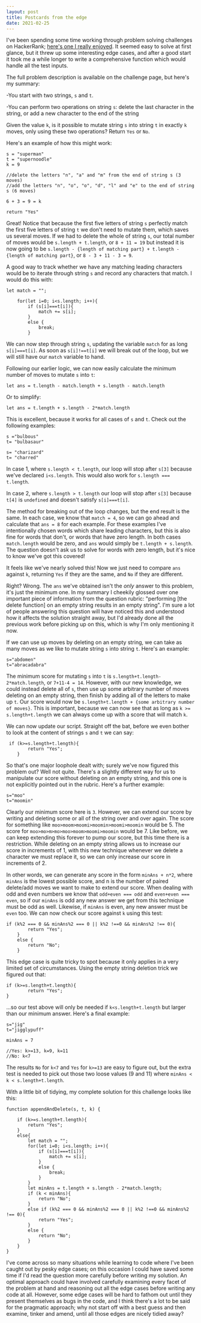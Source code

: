 ```yaml
---
layout: post
title: Postcards from the edge
date: 2021-02-25
---
```


I've been spending some time working through problem solving challenges on HackerRank; [here's one I really enjoyed](https://www.hackerrank.com/challenges/append-and-delete/problem?h_r=next-challenge&h_v=zen&h_r=next-challenge&h_v=zen). It seemed easy to solve at first glance, but it threw up some interesting edge cases, and after a good start it took me a while longer to write a comprehensive function which would handle all the test inputs.

The full problem description is available on the challenge page, but here's my summary:

-You start with two strings, `s` and `t`. 

-You can perform two operations on string `s`: delete the last character in the string, or add a new character to the end of the string

Given the value `k`, is it possible to mutate string `s` into string `t` in exactly  `k` moves, only using these two operations? Return `Yes` or `No`.

Here's an example of how this might work:

    s = "superman"
    t = "supernoodle"
    k = 9

    //delete the letters "n", "a" and "m" from the end of string s (3 moves)
    //add the letters "n", "o", "o", "d", "l" and "e" to the end of string s (6 moves)

    6 + 3 = 9 = k

    return "Yes"

Great! Notice that because the first five letters of string `s` perfectly match the first five letters of string `t` we don't need to mutate them, which saves us several moves. If we had to delete the whole of string `s`, our total number of moves would be `s.length + t.length`, or `8 + 11 = 19` but instead it is now going to be `s.length - {length of matching part} + t.length - {length of matching part}`, or `8 - 3 + 11 - 3 = 9`. 

A good way to track whether we have any matching leading characters would be to iterate through string `s` and record any characters that match. I would do this with:

	let match = "";
      
        for(let i=0; i<s.length; i++){
            if (s[i]===t[i]){
                match += s[i];
            }
            else {
                break;
            }

We can now step through string `s`, updating the variable `match` for as long `s[i]===t[i]`. As soon as `s[i]!==t[i]` we will break out of the loop, but we will still have our `match` variable to hand. 


Following our earlier logic, we can now easily calculate the minimum number of moves to mutate `s` into `t`:

	let ans = t.length - match.length + s.length - match.length

Or to simplify:

	let ans = t.length + s.length - 2*match.length

This is excellent, because it works for all cases of `s` and `t`. Check out the following examples:

	s ="bulbous"
	t= "bulbasaur"
	
	s= "charizard"
	t= "charred"
  
In case 1, where `s.length < t.length`, our loop will stop after `s[3]` because we've declared `i<s.length`. This would also work for `s.length === t.length`.

In case 2, where `s.length > t.length` our loop will stop after `s[3]` because `t[4]` is `undefined` and doesn't satisfy `s[i]===t[i]`.

The method for breaking out of the loop changes, but the end result is the same. In each case, we know that `match = 4`, so we can go ahead and calculate that `ans = 8` for each example. For these examples I've intentionally chosen words which share leading characters, but this is also fine for words that don't, or words that have zero length. In both cases `match.length` would be zero, and `ans` would simply be `t.length + s.length`. The question doesn't ask us to solve for words with zero length, but it's nice to know we've got this covered!

It feels like we've nearly solved this! Now we just need to compare `ans` against `k`, returning `Yes` if they are the same, and `No` if they are different. 

Right? Wrong. The `ans` we've obtained isn't the *only* answer to this problem, it's just the minimum one. In my summary I cheekily glossed over one important piece of information from the question rubric: "performing \[the delete function] on an empty string results in an empty string". I'm sure a lot of people answering this question will have noticed this and understood how it affects the solution straight away, but I'd already done all the previous work before picking up on this, which is why I'm only mentioning it now. 

If we can use up moves by deleting on an empty string, we can take as many moves as we like to mutate string `s` into string `t`. Here's an example:

    s="abdomen"
    t="abracadabra"

The minimum score for mutating `s` into `t` is `s.length+t.length-2*match.length`, or `7+11-4 = 14`. However, with our new knowledge, we could instead delete all of `s`, then use up some arbitrary number of moves deleting on an empty string, then finish by adding all of the letters to make up `t`. Our score would now be `s.length+t.length + {some arbitrary number of moves}`. This is important, because we can now see that as long as `k >= s.length+t.length` we can always come up with a score that will match `k`.

We can now update our script. Straight off the bat, before we even bother to look at the content of strings `s` and `t` we can say:

     if (k>=s.length+t.length){
            return "Yes";
        }

So that's one major loophole dealt with; surely we've now figured this problem out? Well not quite. There's a slightly different way for us to manipulate our score without deleting on an empty string, and this one is not explicitly pointed out in the rubric. Here's a further example:

    s="moo"
    t="moomin"

Clearly our minimum score here is `3`. However, we can extend our score by writing and deleting some or all of the string over and over again. The score for something like `moo>moom>moomi>moomin>moomi>moomin` would be 5. The score for `moo>mo>m>mo>moo>moom>moomi>moomin` would be 7. Like before, we can keep extending this forever to pump our score, but this time there is a restriction. While deleting on an empty string allows us to increase our score in increments of 1, with this new technique whenever we delete a character we must replace it, so we can only increase our score in increments of 2. 

In other words, we can generate any score in the form `minAns + n*2`, where `minAns` is the lowest possible score, and n is the number of paired delete/add moves we want to make to extend our score.  When dealing with odd and even numbers we know that `odd+even === odd` and `even+even === even`, so if our `minAns` is odd any new answer we get from this technique must be odd as well. Likewise, if `minAns` is even, any new answer must be `even` too. We can now check our score against `k` using this test:

	if (k%2 === 0 && minAns%2 === 0 || k%2 !==0 && minAns%2 !== 0){
            return "Yes";
        }
        else {
            return "No";
        } 

This edge case is quite tricky to spot because it only applies in a very limited set of circumstances. Using the empty string deletion trick we figured out that:

	if (k>=s.length+t.length){
            return "Yes";
    }

...so our test above will only be needed if `k<s.length+t.length` but larger than our minimum answer. Here's a final example:

    s="jig"
    t="jigglypuff"

    minAns = 7

    //Yes: k>=13, k=9, k=11
    //No: k<7

The results `No` for `k<7` and `Yes` for `k>=13` are easy to figure out, but the extra test is needed to pick out those two loose values (9 and 11) where `minAns < k < s.length+t.length`. 

With a little bit of tidying, my complete solution for this challenge looks like this:

    function appendAndDelete(s, t, k) {

        if (k>=s.length+t.length){
            return "Yes";
        }
        else{
            let match = "";
            for(let i=0; i<s.length; i++){
                if (s[i]===t[i]){
                    match += s[i];
                }
                else {
                    break;
                }
            }
            let minAns = t.length + s.length - 2*match.length;
            if (k < minAns){
                return "No";
            }
            else if (k%2 === 0 && minAns%2 === 0 || k%2 !==0 && minAns%2 !== 0){
                return "Yes";
            }
            else {
                return "No";
            } 
        }
    }


I've come across so many situations while learning to code where I've been caught out by pesky edge cases; on this occasion I could have saved some time if I'd read the question more carefully before writing my solution. An optimal approach could have involved carefully examining every facet of the problem at hand and reasoning out all the edge cases before writing any code at all. However, some edge cases will be hard to fathom out until they present themselves as bugs in the code, and I think there's a lot to be said for the pragmatic approach; why not start off with a best guess and then examine, tinker and amend, until all those edges are nicely tidied away? 
